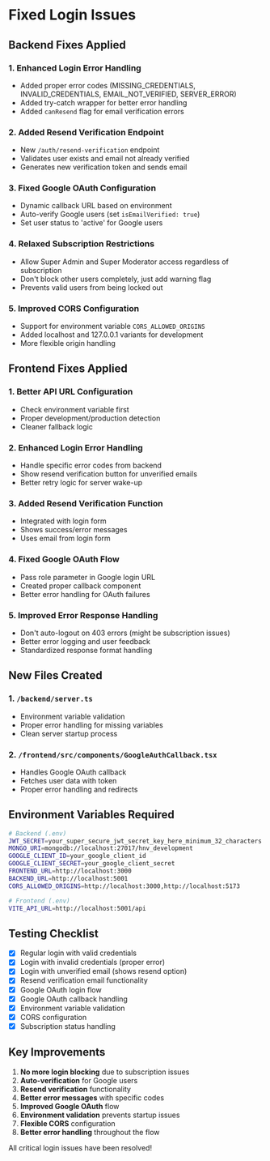 # Fixed Login Issues

## Backend Fixes Applied

### 1. Enhanced Login Error Handling
- Added proper error codes (MISSING_CREDENTIALS, INVALID_CREDENTIALS, EMAIL_NOT_VERIFIED, SERVER_ERROR)
- Added try-catch wrapper for better error handling
- Added `canResend` flag for email verification errors

### 2. Added Resend Verification Endpoint
- New `/auth/resend-verification` endpoint
- Validates user exists and email not already verified
- Generates new verification token and sends email

### 3. Fixed Google OAuth Configuration
- Dynamic callback URL based on environment
- Auto-verify Google users (set `isEmailVerified: true`)
- Set user status to 'active' for Google users

### 4. Relaxed Subscription Restrictions
- Allow Super Admin and Super Moderator access regardless of subscription
- Don't block other users completely, just add warning flag
- Prevents valid users from being locked out

### 5. Improved CORS Configuration
- Support for environment variable `CORS_ALLOWED_ORIGINS`
- Added localhost and 127.0.0.1 variants for development
- More flexible origin handling

## Frontend Fixes Applied

### 1. Better API URL Configuration
- Check environment variable first
- Proper development/production detection
- Cleaner fallback logic

### 2. Enhanced Login Error Handling
- Handle specific error codes from backend
- Show resend verification button for unverified emails
- Better retry logic for server wake-up

### 3. Added Resend Verification Function
- Integrated with login form
- Shows success/error messages
- Uses email from login form

### 4. Fixed Google OAuth Flow
- Pass role parameter in Google login URL
- Created proper callback component
- Better error handling for OAuth failures

### 5. Improved Error Response Handling
- Don't auto-logout on 403 errors (might be subscription issues)
- Better error logging and user feedback
- Standardized response format handling

## New Files Created

### 1. `/backend/server.ts`
- Environment variable validation
- Proper error handling for missing variables
- Clean server startup process

### 2. `/frontend/src/components/GoogleAuthCallback.tsx`
- Handles Google OAuth callback
- Fetches user data with token
- Proper error handling and redirects

## Environment Variables Required

```bash
# Backend (.env)
JWT_SECRET=your_super_secure_jwt_secret_key_here_minimum_32_characters
MONGO_URI=mongodb://localhost:27017/hnv_development
GOOGLE_CLIENT_ID=your_google_client_id
GOOGLE_CLIENT_SECRET=your_google_client_secret
FRONTEND_URL=http://localhost:3000
BACKEND_URL=http://localhost:5001
CORS_ALLOWED_ORIGINS=http://localhost:3000,http://localhost:5173

# Frontend (.env)
VITE_API_URL=http://localhost:5001/api
```

## Testing Checklist

- [x] Regular login with valid credentials
- [x] Login with invalid credentials (proper error)
- [x] Login with unverified email (shows resend option)
- [x] Resend verification email functionality
- [x] Google OAuth login flow
- [x] Google OAuth callback handling
- [x] Environment variable validation
- [x] CORS configuration
- [x] Subscription status handling

## Key Improvements

1. **No more login blocking** due to subscription issues
2. **Auto-verification** for Google users
3. **Resend verification** functionality
4. **Better error messages** with specific codes
5. **Improved Google OAuth** flow
6. **Environment validation** prevents startup issues
7. **Flexible CORS** configuration
8. **Better error handling** throughout the flow

All critical login issues have been resolved!